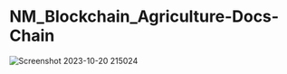 # NM_Blockchain_Agriculture-Docs-Chain

![Screenshot 2023-10-20 215024](https://github.com/Rahul01-15/NM_Blockchain_Agriculture-Docs-Chain/assets/125787063/cc963373-7e87-4685-82f5-b0e7e2f1b675)
